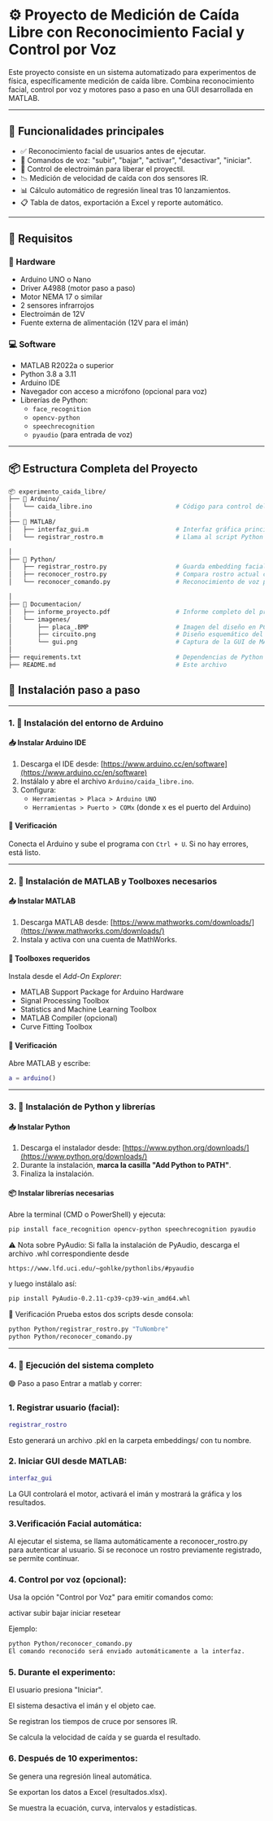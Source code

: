 # ⚙️ Proyecto de Medición de Caída Libre con Reconocimiento Facial y Control por Voz

Este proyecto consiste en un sistema automatizado para experimentos de física, específicamente medición de caída libre. Combina reconocimiento facial, control por voz y motores paso a paso en una GUI desarrollada en MATLAB.

---

## 🧠 Funcionalidades principales

- ✅ Reconocimiento facial de usuarios antes de ejecutar.
- 🎤 Comandos de voz: "subir", "bajar", "activar", "desactivar", "iniciar".
- 🧲 Control de electroimán para liberar el proyectil.
- 📉 Medición de velocidad de caída con dos sensores IR.
- 📊 Cálculo automático de regresión lineal tras 10 lanzamientos.
- 📋 Tabla de datos, exportación a Excel y reporte automático.

---

## 🔧 Requisitos

### 🔌 Hardware

- Arduino UNO o Nano
- Driver A4988 (motor paso a paso)
- Motor NEMA 17 o similar
- 2 sensores infrarrojos
- Electroimán de 12V
- Fuente externa de alimentación (12V para el imán)

### 💻 Software

- MATLAB R2022a o superior
- Python 3.8 a 3.11
- Arduino IDE
- Navegador con acceso a micrófono (opcional para voz)
- Librerías de Python:
  - `face_recognition`
  - `opencv-python`
  - `speechrecognition`
  - `pyaudio` (para entrada de voz)

---
## 📦 Estructura Completa del Proyecto 
```bash
📦 experimento_caida_libre/
├── 📁 Arduino/
│   └── caida_libre.ino                       # Código para control del hardware (motor, sensores)
│
├── 📁 MATLAB/
│   ├── interfaz_gui.m                        # Interfaz gráfica principal
│   └── registrar_rostro.m                    # Llama al script Python para registrar rostro

│
├── 📁 Python/
│   ├── registrar_rostro.py                   # Guarda embedding facial con nombre
│   ├── reconocer_rostro.py                   # Compara rostro actual con base de datos
│   └── reconocer_comando.py                  # Reconocimiento de voz para comandos

│
├── 📁 Documentacion/
│   ├── informe_proyecto.pdf                  # Informe completo del proyecto
│   └── imagenes/
│       ├── placa_.BMP                        # Imagen del diseño en PCB
│       ├── circuito.png                      # Diseño esquemático del sistema
│       └── gui.png                           # Captura de la GUI de MATLAB
│
├── requirements.txt                          # Dependencias de Python
├── README.md                                 # Este archivo
```

## 🧪 Instalación paso a paso

---

### 1. 🔌 Instalación del entorno de Arduino

#### 📥 Instalar Arduino IDE

1. Descarga el IDE desde: [https://www.arduino.cc/en/software](https://www.arduino.cc/en/software)
2. Instálalo y abre el archivo `Arduino/caida_libre.ino`.
3. Configura:
   - `Herramientas > Placa > Arduino UNO`
   - `Herramientas > Puerto > COMx` (donde x es el puerto del Arduino)

#### 🧪 Verificación

Conecta el Arduino y sube el programa con `Ctrl + U`. Si no hay errores, está listo.

---

### 2. 🧠 Instalación de MATLAB y Toolboxes necesarios

#### 📥 Instalar MATLAB

1. Descarga MATLAB desde: [https://www.mathworks.com/downloads/](https://www.mathworks.com/downloads/)
2. Instala y activa con una cuenta de MathWorks.

#### 🧰 Toolboxes requeridos

Instala desde el *Add-On Explorer*:

- MATLAB Support Package for Arduino Hardware
- Signal Processing Toolbox
- Statistics and Machine Learning Toolbox
- MATLAB Compiler (opcional)
- Curve Fitting Toolbox

#### 🧪 Verificación

Abre MATLAB y escribe:

```matlab
a = arduino()
```
---

### 3. 🐍 Instalación de Python y librerías

#### 📥 Instalar Python

1. Descarga el instalador desde: [https://www.python.org/downloads/](https://www.python.org/downloads/)
2. Durante la instalación, **marca la casilla "Add Python to PATH"**.
3. Finaliza la instalación.

#### 📦 Instalar librerías necesarias

Abre la terminal (CMD o PowerShell) y ejecuta:

```bash
pip install face_recognition opencv-python speechrecognition pyaudio
```
⚠️ Nota sobre PyAudio:
Si falla la instalación de PyAudio, descarga el archivo .whl correspondiente desde
```bash
https://www.lfd.uci.edu/~gohlke/pythonlibs/#pyaudio
```
y luego instálalo así:
```bash
pip install PyAudio‑0.2.11‑cp39‑cp39‑win_amd64.whl
```
🧪 Verificación
Prueba estos dos scripts desde consola:

```bash
python Python/registrar_rostro.py "TuNombre"
python Python/reconocer_comando.py
```
---

### 4. 🚀 Ejecución del sistema completo
🟢 Paso a paso
Entrar a matlab y correr:
### 1. Registrar usuario (facial):

```matlab
registrar_rostro
```
Esto generará un archivo .pkl en la carpeta embeddings/ con tu nombre.
### 2. Iniciar GUI desde MATLAB:

```matlab
interfaz_gui
```
La GUI controlará el motor, activará el imán y mostrará la gráfica y los resultados.

### 3.Verificación Facial automática:
Al ejecutar el sistema, se llama automáticamente a reconocer_rostro.py para autenticar al usuario.
Si se reconoce un rostro previamente registrado, se permite continuar.

### 4. Control por voz (opcional):
Usa la opción "Control por Voz" para emitir comandos como:

activar
subir
bajar
iniciar
resetear

Ejemplo:
```bash
python Python/reconocer_comando.py
El comando reconocido será enviado automáticamente a la interfaz.
```
### 5. Durante el experimento:

El usuario presiona "Iniciar".

El sistema desactiva el imán y el objeto cae.

Se registran los tiempos de cruce por sensores IR.

Se calcula la velocidad de caída y se guarda el resultado.

### 6. Después de 10 experimentos:

Se genera una regresión lineal automática.

Se exportan los datos a Excel (resultados.xlsx).

Se muestra la ecuación, curva, intervalos y estadísticas.


